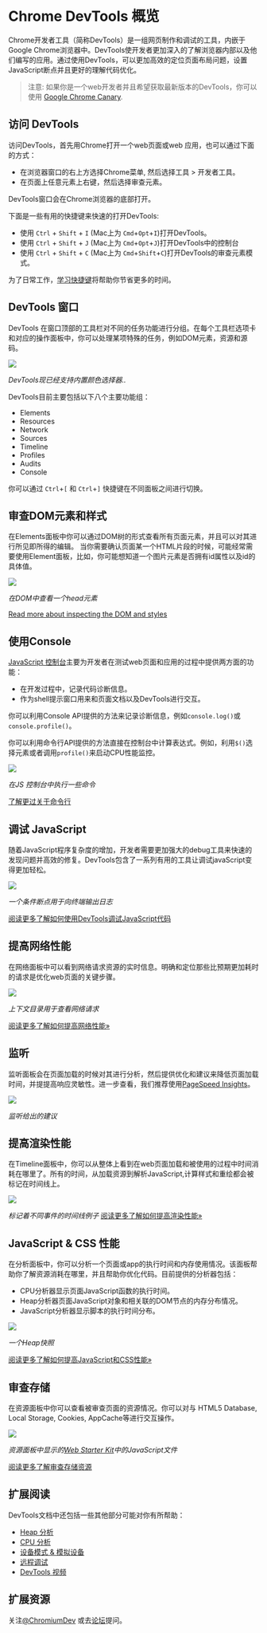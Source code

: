 # Chrome DevTools 概览

Chrome开发者工具（简称DevTools）是一组网页制作和调试的工具，内嵌于Google Chrome浏览器中。DevTools使开发者更加深入的了解浏览器内部以及他们编写的应用。通过使用DevTools，可以更加高效的定位页面布局问题，设置JavaScript断点并且更好的理解代码优化。

>注意: 如果你是一个web开发者并且希望获取最新版本的DevTools，你可以使用 [Google Chrome Canary](https://tools.google.com/dlpage/chromesxs).


## 访问 DevTools
访问DevTools，首先用Chrome打开一个web页面或web 应用，也可以通过下面的方式：

+ 在浏览器窗口的右上方选择Chrome菜单, 然后选择工具 > 开发者工具。
+ 在页面上任意元素上右键，然后选择审查元素。

DevTools窗口会在Chrome浏览器的底部打开。

下面是一些有用的快捷键来快速的打开DevTools:

+ 使用 `Ctrl` + `Shift` + `I` (Mac上为 `Cmd`+`Opt`+`I`)打开DevTools。
+ 使用 `Ctrl` + `Shift` + `J` (Mac上为 `Cmd`+`Opt`+`J`)打开DevTools中的控制台
+ 使用 `Ctrl` + `Shift` + `C` (Mac上为 `Cmd`+`Shift`+`C`)打开DevTools的审查元素模式。

为了日常工作，[学习快捷键](https://developer.chrome.com/devtools/docs/shortcuts)将帮助你节省更多的时间。


## DevTools 窗口
DevTools 在窗口顶部的工具栏对不同的任务功能进行分组。在每个工具栏选项卡和对应的操作面板中，你可以处理某项特殊的任务，例如DOM元素，资源和源码。

![](https://developer.chrome.com/devtools/images/devtools-window.png)

*DevTools现已经支持内置颜色选择器..*

DevTools目前主要包括以下八个主要功能组：

+ Elements
+ Resources
+ Network
+ Sources
+ Timeline
+ Profiles
+ Audits
+ Console

你可以通过 `Ctrl`+`[` 和 `Ctrl`+`]` 快捷键在不同面板之间进行切换。


## 审查DOM元素和样式
在Elements面板中你可以通过DOM树的形式查看所有页面元素，并且可以对其进行所见即所得的编辑。
当你需要确认页面某一个HTML片段的时候，可能经常需要使用Element面板，比如，你可能想知道一个图片元素是否拥有id属性以及id的具体值。

![](https://developer.chrome.com/devtools/images/elements-panel.png)

*在DOM中查看一个head元素*

[Read more about inspecting the DOM and styles](https://developer.chrome.com/devtools/docs/dom-and-styles)


## 使用Console
[JavaScript 控制台](https://developer.chrome.com/devtools/docs/console)主要为开发者在测试web页面和应用的过程中提供两方面的功能：

+ 在开发过程中，记录代码诊断信息。
+ 作为shell提示窗口用来和页面文档以及DevTools进行交互。

你可以利用Console API提供的方法来记录诊断信息，例如`console.log()`或`console.profile()`。

你可以利用命令行API提供的方法直接在控制台中计算表达式。例如，利用`$()`选择元素或者调用`profile()`来启动CPU性能监控。

![](https://developer.chrome.com/devtools/docs/console-files/expression-evaluation.png)

*在JS 控制台中执行一些命令*

[了解更过关于命令行](https://developer.chrome.com/devtools/docs/console)


## 调试 JavaScript
随着JavaScript程序复杂度的增加，开发者需要更加强大的debug工具来快速的发现问题并高效的修复。DevTools包含了一系列有用的工具让调试javaScript变得更加轻松。

![](https://developer.chrome.com/devtools/images/js-debugging.png)

*一个条件断点用于向终端输出日志*

[阅读更多了解如何使用DevTools调试JavaScript代码](https://developer.chrome.com/devtools/docs/javascript-debugging)


## 提高网络性能
在网络面板中可以看到网络请求资源的实时信息。明确和定位那些比预期更加耗时的请求是优化web页面的关键步骤。

![](https://developer.chrome.com/devtools/images/network-panel.png)

*上下文目录用于查看网络请求*

[阅读更多了解如何提高网络性能»](https://developer.chrome.com/devtools/docs/network)


## 监听
监听面板会在页面加载的时候对其进行分析，然后提供优化和建议来降低页面加载时间，并提提高响应灵敏性。进一步查看，我们推荐使用[PageSpeed Insights](https://developers.google.com/speed/pagespeed/insights/)。

![](https://developer.chrome.com/devtools/images/audits-panel.png)

*监听给出的建议*


## 提高渲染性能
在Timeline面板中，你可以从整体上看到在web页面加载和被使用的过程中时间消耗在哪里了。所有的时间，从加载资源到解析JavaScript,计算样式和重绘都会被标记在时间线上。

![](https://developer.chrome.com/devtools/images/timeline-panel.png)

*标记着不同事件的时间线例子*
[阅读更多了解如何提高渲染性能»](https://developer.chrome.com/devtools/docs/timeline)


## JavaScript & CSS 性能
在分析面板中，你可以分析一个页面或app的执行时间和内存使用情况。该面板帮助你了解资源消耗在哪里，并且帮助你优化代码。目前提供的分析器包括：

+ CPU分析器显示页面JavaScript函数的执行时间。
+ Heap分析器页面JavaScript对象和相关联的DOM节点的内存分布情况。
+ JavaScript分析器显示脚本的执行时间分布。

![](https://developer.chrome.com/devtools/images/profiles-panel.png)

*一个Heap快照*

[阅读更多了解如何提高JavaScript和CSS性能»](https://developer.chrome.com/devtools/docs/profiles)


## 审查存储
在资源面板中你可以查看被审查页面的资源情况。你可以对与 HTML5 Database, Local Storage, Cookies, AppCache等进行交互操作。

![](https://developer.chrome.com/devtools/images/resources-panel.png)

*资源面板中显示的[Web Starter Kit](https://developers.google.com/web/starter-kit/)中的JavaScript文件*

[阅读更多了解审查存储资源](https://developer.chrome.com/devtools/docs/resource-panel)


## 扩展阅读
DevTools文档中还包括一些其他部分可能对你有所帮助：

+ [Heap 分析](https://developer.chrome.com/devtools/docs/heap-profiling)
+ [CPU 分析](https://developer.chrome.com/devtools/docs/cpu-profiling)
+ [设备模式 & 模拟设备](https://developer.chrome.com/devtools/docs/device-mode)
+ [远程调试](https://developer.chrome.com/devtools/docs/remote-debugging)
+ [DevTools 视频](https://developer.chrome.com/devtools/docs/videos)


## 扩展资源

关注[@ChromiumDev](https://twitter.com/ChromiumDev) 或去[论坛](https://groups.google.com/forum/?fromgroups#!forum/google-chrome-developer-tools)提问。


